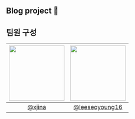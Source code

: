 ## Blog project 💾


## 팀원 구성

|<img src="https://avatars.githubusercontent.com/u/164604352?v=4" width="150" height="150"/>|<img src="https://avatars.githubusercontent.com/u/101916673?v=4" width="150" height="150"/>|
|:-:|:-:|
|[@xjina](https://github.com/xjina)|[@leeseoyoung16](https://github.com/leeseoyoung16)|


